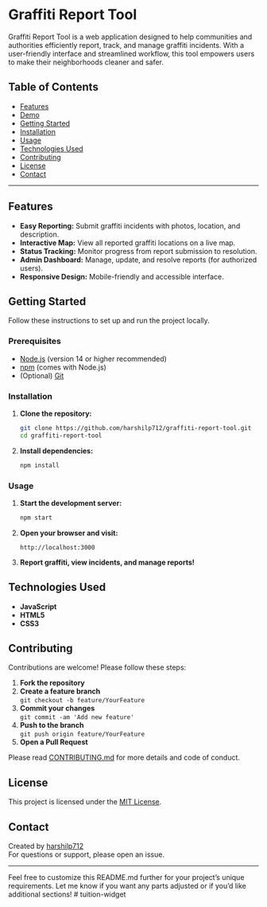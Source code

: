 
# Graffiti Report Tool

Graffiti Report Tool is a web application designed to help communities and authorities efficiently report, track, and manage graffiti incidents. With a user-friendly interface and streamlined workflow, this tool empowers users to make their neighborhoods cleaner and safer.

## Table of Contents

- [Features](#features)
- [Demo](#demo)
- [Getting Started](#getting-started)
- [Installation](#installation)
- [Usage](#usage)
- [Technologies Used](#technologies-used)
- [Contributing](#contributing)
- [License](#license)
- [Contact](#contact)

---

## Features

- **Easy Reporting:** Submit graffiti incidents with photos, location, and description.
- **Interactive Map:** View all reported graffiti locations on a live map.
- **Status Tracking:** Monitor progress from report submission to resolution.
- **Admin Dashboard:** Manage, update, and resolve reports (for authorized users).
- **Responsive Design:** Mobile-friendly and accessible interface.


## Getting Started

Follow these instructions to set up and run the project locally.

### Prerequisites

- [Node.js](https://nodejs.org/) (version 14 or higher recommended)
- [npm](https://www.npmjs.com/) (comes with Node.js)
- (Optional) [Git](https://git-scm.com/)

### Installation

1. **Clone the repository:**
   ```bash
   git clone https://github.com/harshilp712/graffiti-report-tool.git
   cd graffiti-report-tool
   ```

2. **Install dependencies:**
   ```bash
   npm install
   ```

### Usage

1. **Start the development server:**
   ```bash
   npm start
   ```

2. **Open your browser and visit:**
   ```
   http://localhost:3000
   ```

3. **Report graffiti, view incidents, and manage reports!**

## Technologies Used

- **JavaScript**
- **HTML5**
- **CSS3**

## Contributing

Contributions are welcome! Please follow these steps:

1. **Fork the repository**
2. **Create a feature branch**  
   `git checkout -b feature/YourFeature`
3. **Commit your changes**  
   `git commit -am 'Add new feature'`
4. **Push to the branch**  
   `git push origin feature/YourFeature`
5. **Open a Pull Request**

Please read [CONTRIBUTING.md](CONTRIBUTING.md) for more details and code of conduct.

## License

This project is licensed under the [MIT License](LICENSE).

## Contact

Created by [harshilp712](https://github.com/harshilp712)  
For questions or support, please open an issue.

---

Feel free to customize this README.md further for your project’s unique requirements. Let me know if you want any parts adjusted or if you’d like additional sections!
#   t u i t i o n - w i d g e t 
 
 
